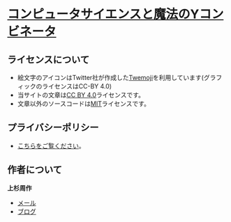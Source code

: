 # [コンピュータサイエンスと魔法のYコンビネータ](https://yj.chibicode.com)

## ライセンスについて

- 絵文字のアイコンはTwitter社が作成した[Twemoji](https://github.com/twitter/twemoji)を利用しています(グラフィックのライセンスはCC-BY 4.0)
- 当サイトの文章は[CC BY 4.0](https://creativecommons.org/licenses/by/4.0/)ライセンスです。
- 文章以外のソースコードは[MIT](docs/license-non-text.txt)ライセンスです。

## プライバシーポリシー

- [こちらをご覧ください](docs/privacy-policy-jp.md)。

## 作者について

**上杉周作**

- [メール](mailto:shu.chibicode@gmail.com)
- [ブログ](https://jp.chibicode.com)
